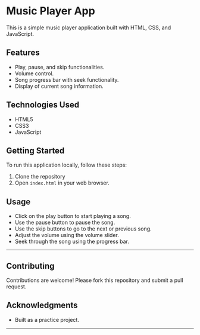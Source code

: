 # Music Player App

This is a simple music player application built with HTML, CSS, and JavaScript.

## Features

- Play, pause, and skip functionalities.
- Volume control.
- Song progress bar with seek functionality.
- Display of current song information.

## Technologies Used

- HTML5
- CSS3
- JavaScript

## Getting Started

To run this application locally, follow these steps:

1. Clone the repository
2. Open `index.html` in your web browser.

## Usage

- Click on the play button to start playing a song.
- Use the pause button to pause the song.
- Use the skip buttons to go to the next or previous song.
- Adjust the volume using the volume slider.
- Seek through the song using the progress bar.
 ---
## Contributing

Contributions are welcome! Please fork this repository and submit a pull request.

## Acknowledgments

- Built as a practice project.

---
